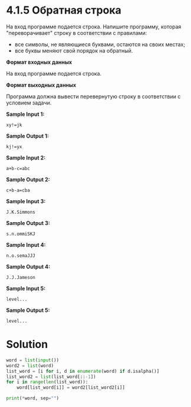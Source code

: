 # 4.1.5 Обратная строка
На вход программе подается строка. Напишите программу, которая "переворачивает" строку в соответствии с правилами:

* все символы, не являющиеся буквами, остаются на своих местах;
* все буквы меняют свой порядок на обратный.

**Формат входных данных**

На вход программе подается строка.

**Формат выходных данных**

Программа должна вывести перевернутую строку в соответствии с условием задачи.

**Sample Input 1:**
```
xy!=jk
```
**Sample Output 1:**
```
kj!=yx
```
**Sample Input 2:**
```
a+b-c=abc
```
**Sample Output 2:**
```
c+b-a=cba
```
**Sample Input 3:**
```
J.K.Simmons
```
**Sample Output 3:**
```
s.n.ommiSKJ
```
**Sample Input 4:**
```
n.o.semaJJJ
```
**Sample Output 4:**
```
J.J.Jameson
```
**Sample Input 5:**
```
level...
```
**Sample Output 5:**
```
level...
```
# Solution
```python
word = list(input())
word2 = list(word)
list_word = [i for i, d in enumerate(word) if d.isalpha()]
list_word2 = list(list_word[::-1])
for i in range(len(list_word)):
    word[list_word[i]] = word2[list_word2[i]]

print(*word, sep="")
```
